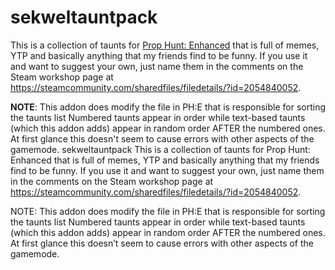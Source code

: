 # sekweltauntpack

This is a collection of taunts for [Prop Hunt: Enhanced](https://github.com/prop-hunt-enhanced/prop-hunt-enhanced) that is full of memes, YTP and basically anything that my friends find to be funny. If you use it and want to suggest your own, just name them in the comments on the Steam workshop page at https://steamcommunity.com/sharedfiles/filedetails/?id=2054840052.

**NOTE**: This addon does modify the file in PH:E that is responsible for sorting the taunts list Numbered taunts appear in order while text-based taunts (which this addon adds) appear in random order AFTER the numbered ones. At first glance this doesn't seem to cause errors with other aspects of the gamemode.
sekweltauntpack
This is a collection of taunts for Prop Hunt: Enhanced that is full of memes, YTP and basically anything that my friends find to be funny. If you use it and want to suggest your own, just name them in the comments on the Steam workshop page at https://steamcommunity.com/sharedfiles/filedetails/?id=2054840052.

NOTE: This addon does modify the file in PH:E that is responsible for sorting the taunts list Numbered taunts appear in order while text-based taunts (which this addon adds) appear in random order AFTER the numbered ones. At first glance this doesn’t seem to cause errors with other aspects of the gamemode.
